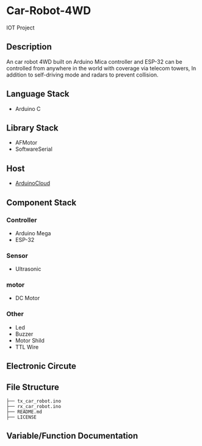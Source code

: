 # Car-Robot-4WD

IOT Project

## Description

An car robot 4WD built on Arduino Mica controller and ESP-32 can be controlled from anywhere in the world with coverage via telecom towers, In addition to self-driving mode and radars to prevent collision.

## Language Stack

  - Arduino C


## Library Stack

  - AFMotor
  - SoftwareSerial


## Host

- [ArduinoCloud](https://cloud.arduino.cc/)

## Component Stack

### Controller
- Arduino Mega
- ESP-32
### Sensor
- Ultrasonic
### motor
- DC Motor
### Other
- Led
- Buzzer
- Motor Shild
- TTL Wire


## Electronic Circute


## File Structure

    ├── tx_car_robot.ino
    ├── rx_car_robot.ino
    ├── README.md
    ├── LICENSE


## Variable/Function Documentation


